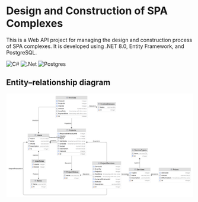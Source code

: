 # Design and Construction of SPA Complexes

This is a Web API project for managing the design and construction process of SPA complexes. It is developed using .NET 8.0, Entity Framework, and PostgreSQL.

![C#](https://img.shields.io/badge/c%23-%23239120.svg?style=for-the-badge&logo=csharp&logoColor=white)
![.Net](https://img.shields.io/badge/.NET-5C2D91?style=for-the-badge&logo=.net&logoColor=white)
![Postgres](https://img.shields.io/badge/postgres-%23316192.svg?style=for-the-badge&logo=postgresql&logoColor=white)

## Entity–relationship diagram
![spa-project-management.png](docs/spa-project-management.png)